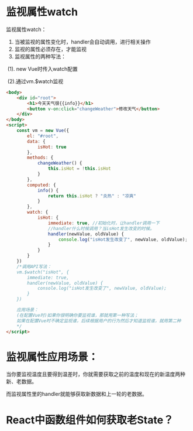 # 监视属性watch

监视属性watch：

1. 当被监视的属性变化时，handler会自动调用，进行相关操作
2. 监视的属性必须存在，才能监视
3. 监视属性的两种写法：

​						(1). new Vue时传入watch配置

​						(2).通过vm.$watch监视

```html
<body>
    <div id="root">
        <h1>今天天气很{{info}}</h1>
        <button v-on:click="changeWeather">修改天气</button>
    </div>
</body>
<script>
    const vm = new Vue({
        el: "#root",
        data: {
            isHot: true
        },
        methods: {
            changeWeather() {
                this.isHot = !this.isHot
            }
        },
        computed: {
            info() {
                return this.isHot ? "炎热" : "凉爽"
            }
        },
        watch: {
            isHot: {
                immediate: true, //初始化时，让handler调用一下
                //handler什么时候调用？当isHot发生改变的时候。
                handler(newValue, oldValue) {
                    console.log("isHot发生改变了", newValue, oldValue);
                }
            }
        }
    })
    /*调用API写法：
    vm.$watch("isHot", {
        immediate: true, 
        handler(newValue, oldValue) {
            console.log("isHot发生改变了", newValue, oldValue);
        }
    })

    应用场景：
    (在配置Vue时)如果你很明确你要监视谁，那就用第一种写法；
    如果在配置Vue时不确定监视谁，后续根据用户的行为然后才知道监视谁，就用第二种
    */    
</script>
```

# 监视属性应用场景：

当你要监视温度且要得到温差时，你就需要获取之前的温度和现在的新温度两种新、老数据。

而监视属性里的handler就能够获取新数据和上一轮的老数据。

# React中函数组件如何获取老State？

